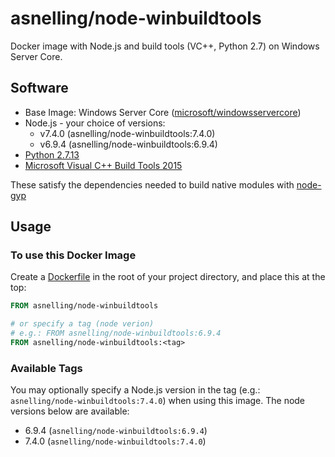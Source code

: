 # asnelling/node-winbuildtools

Docker image with Node.js and build tools (VC++, Python 2.7) on Windows Server Core.

## Software
- Base Image: Windows Server Core
([microsoft/windowsservercore](
  https://hub.docker.com/r/microsoft/windowsservercore/))
- Node.js - your choice of versions:
    - v7.4.0 (asnelling/node-winbuildtools:7.4.0)
    - v6.9.4 (asnelling/node-winbuildtools:6.9.4)
- [Python 2.7.13](https://www.python.org/downloads/release/python-2713/)
- [Microsoft Visual C++ Build Tools 2015](http://landinghub.visualstudio.com/visual-cpp-build-tools)

These satisfy the dependencies needed to build native modules with [node-gyp](https://github.com/nodejs/node-gyp)

## Usage

### To use this Docker Image
Create a [Dockerfile](https://docs.docker.com/engine/reference/builder) in the root of your project directory, and place this at the top:
```Dockerfile
FROM asnelling/node-winbuildtools

# or specify a tag (node verion)
# e.g.: FROM asnelling/node-winbuildtools:6.9.4
FROM asnelling/node-winbuildtools:<tag>
```

### Available Tags
You may optionally specify a Node.js version in the tag (e.g.: `asnelling/node-winbuildtools:7.4.0`) when using this image. The node versions below are available:
- 6.9.4 (`asnelling/node-winbuildtools:6.9.4`)
- 7.4.0 (`asnelling/node-winbuildtools:7.4.0`)
